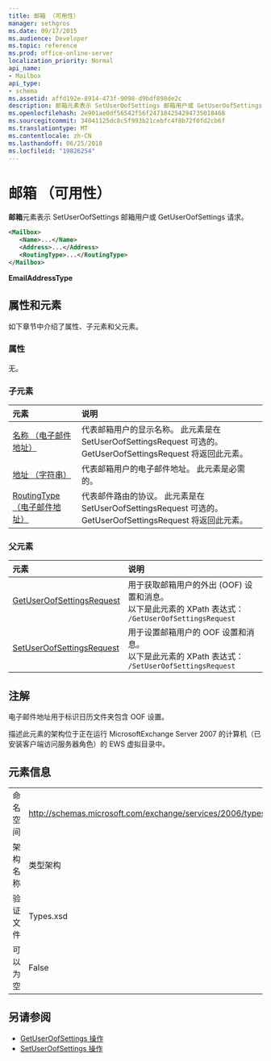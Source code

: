 ```yaml
---
title: 邮箱 （可用性）
manager: sethgros
ms.date: 09/17/2015
ms.audience: Developer
ms.topic: reference
ms.prod: office-online-server
localization_priority: Normal
api_name:
- Mailbox
api_type:
- schema
ms.assetid: affd192e-8914-473f-9098-d9bdf898de2c
description: 邮箱元素表示 SetUserOofSettings 邮箱用户或 GetUserOofSettings 请求。
ms.openlocfilehash: 2e901ae0df56542f56f247184254294735018468
ms.sourcegitcommit: 34041125dc8c5f993b21cebfc4f8b72f0fd2cb6f
ms.translationtype: MT
ms.contentlocale: zh-CN
ms.lasthandoff: 06/25/2018
ms.locfileid: "19826254"
---
```

# <a name="mailbox-availability"></a>邮箱 （可用性）

**邮箱**元素表示 SetUserOofSettings 邮箱用户或 GetUserOofSettings 请求。 
  
```xml
<Mailbox>
   <Name>...</Name>
   <Address>...</Address>
   <RoutingType>...</RoutingType>
</Mailbox>
```

**EmailAddressType**

## <a name="attributes-and-elements"></a>属性和元素

如下章节中介绍了属性、子元素和父元素。
  
### <a name="attributes"></a>属性

无。
  
### <a name="child-elements"></a>子元素

|**元素**|**说明**|
|:-----|:-----|
|[名称 （电子邮件地址）](name-emailaddress.md) <br/> |代表邮箱用户的显示名称。 此元素是在 SetUserOofSettingsRequest 可选的。 GetUserOofSettingsRequest 将返回此元素。  <br/> |
|[地址 （字符串）](address-string.md) <br/> |代表邮箱用户的电子邮件地址。 此元素是必需的。  <br/> |
|[RoutingType （电子邮件地址）](routingtype-emailaddress.md) <br/> |代表邮件路由的协议。 此元素是在 SetUserOofSettingsRequest 可选的。 GetUserOofSettingsRequest 将返回此元素。  <br/> |
   
### <a name="parent-elements"></a>父元素

|**元素**|**说明**|
|:-----|:-----|
|[GetUserOofSettingsRequest](getuseroofsettingsrequest.md) <br/> |用于获取邮箱用户的外出 (OOF) 设置和消息。  <br/> 以下是此元素的 XPath 表达式：  <br/>  `/GetUserOofSettingsRequest` <br/> |
|[SetUserOofSettingsRequest](setuseroofsettingsrequest.md) <br/> |用于设置邮箱用户的 OOF 设置和消息。  <br/> 以下是此元素的 XPath 表达式：  <br/>  `/SetUserOofSettingsRequest` <br/> |
   
## <a name="remarks"></a>注解

电子邮件地址用于标识日历文件夹包含 OOF 设置。 
  
描述此元素的架构位于正在运行 MicrosoftExchange Server 2007 的计算机（已安装客户端访问服务器角色）的 EWS 虚拟目录中。
  
## <a name="element-information"></a>元素信息

|||
|:-----|:-----|
|命名空间  <br/> |http://schemas.microsoft.com/exchange/services/2006/types  <br/> |
|架构名称  <br/> |类型架构  <br/> |
|验证文件  <br/> |Types.xsd  <br/> |
|可以为空  <br/> |False  <br/> |
   
## <a name="see-also"></a>另请参阅

- [GetUserOofSettings 操作](getuseroofsettings-operation.md)
- [SetUserOofSettings 操作](setuseroofsettings-operation.md)

